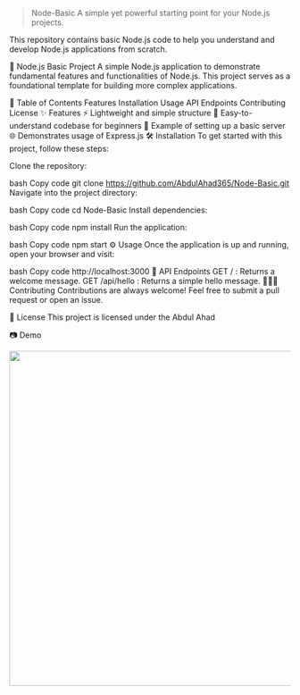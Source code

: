 > Node-Basic
> A simple yet powerful starting point for your Node.js projects.

This repository contains basic Node.js code to help you understand and develop Node.js applications from scratch.

🚀 Node.js Basic Project
A simple Node.js application to demonstrate fundamental features and functionalities of Node.js. This project serves as a foundational template for building more complex applications.

📜 Table of Contents
Features
Installation
Usage
API Endpoints
Contributing
License
✨ Features
⚡ Lightweight and simple structure
📝 Easy-to-understand codebase for beginners
🔧 Example of setting up a basic server
🌐 Demonstrates usage of Express.js
🛠️ Installation
To get started with this project, follow these steps:

Clone the repository:

bash
Copy code
git clone https://github.com/AbdulAhad365/Node-Basic.git
Navigate into the project directory:

bash
Copy code
cd Node-Basic
Install dependencies:

bash
Copy code
npm install
Run the application:

bash
Copy code
npm start
⚙️ Usage
Once the application is up and running, open your browser and visit:

bash
Copy code
http://localhost:3000
📑 API Endpoints
GET / : Returns a welcome message.
GET /api/hello : Returns a simple hello message.
🧑‍🤝‍🧑 Contributing
Contributions are always welcome! Feel free to submit a pull request or open an issue.

📜 License
This project is licensed under the Abdul Ahad

📷 Demo
<p align="center"> <img src="https://media.giphy.com/media/L1R1tvI9svkIWwpVYr/giphy.gif" width="600"/> </p>
